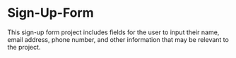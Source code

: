 # Sign-Up-Form

This sign-up form project includes fields for the user to input their name, email address, phone number, and other information that may be relevant to the project.
